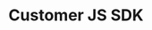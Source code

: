 ---
title: "Customer JS SDK"
desc: "If our default widget is not enough, build your own with this easy-to-use JS library."
color: "#f5a623"
---